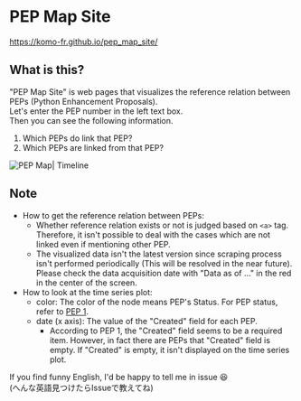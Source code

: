 # PEP Map Site
https://komo-fr.github.io/pep_map_site/

## What is this?
"PEP Map Site" is web pages that visualizes the reference relation between PEPs (Python Enhancement Proposals).    
Let's enter the PEP number in the left text box.   
Then you can see the following information.   
1. Which PEPs do link that PEP?
2. Which PEPs are linked from that PEP?

<img src="https://komo-fr.github.io/pep_map_site/image/pep_map_timeline_capture.png" alt="PEP Map| Timeline " title="PEP Map | Timeline">

## Note
- How to get the reference relation between PEPs:
	+ Whether reference relation exists or not is judged based on `<a>` tag. Therefore, it isn't possible to deal with the cases which are not linked even if mentioning other PEP.
	+ The visualized data isn't the latest version since scraping process isn't performed periodically (This will be resolved in the near future). Please check the data acquisition date with "Data as of ..." in the red in the center of the screen.
- How to look at the time series plot:
	+ color: The color of the node means PEP's Status. For PEP status, refer to [PEP 1](https://www.python.org/dev/peps/pep-0001/).
	+ date (x axis): The value of the "Created" field for each PEP.
		* According to PEP 1, the "Created" field seems to be a required item. However, in fact there are PEPs that "Created" field is empty. If "Created" is empty, it isn't displayed on the time series plot.


If you find funny English, I'd be happy to tell me in issue 😆   
(へんな英語見つけたらIssueで教えてね)
